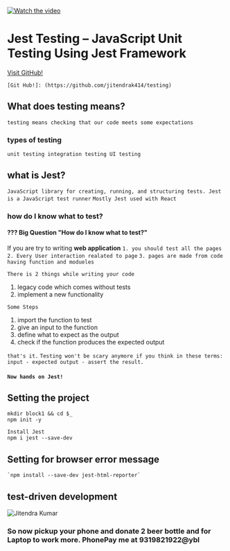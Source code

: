 
[![Watch the video](https://i.imgur.com/vKb2F1B.png)](https://www.youtube.com/watch?v=vkEl6HmKbZI)

# Jest Testing – JavaScript Unit Testing Using Jest Framework

[Visit GitHub!](https://github.com/jitendrak414/testing)

    [Git Hub!]: (https://github.com/jitendrak414/testing)
     
     

## What does testing means?
`testing means checking that our code meets some expectations`

### types of testing 
`unit testing
integration testing
UI testing`


## what is Jest?
`JavaScript library for creating, running, and structuring tests. Jest is a JavaScript test runner`
`Mostly Jest used with React`

### how do I know what to test?

#### ??? Big Question  "How do I know what to test?"
If you are try to writing **web application**
`1. you should test all the pages`
`2. Every User interaction realated to page`
`3. pages are made from code having function and modueles`

`There is 2 things while writing your code`
1. legacy code which comes without tests
2. implement a new functionality

`Some Steps`
1. import the function to test
2. give an input to the function
3. define what to expect as the output
4. check if the function produces the expected output

 `that's it.`
 `Testing won't be scary anymore if you think in these terms: input - expected output - assert the result.`
#### `Now hands on Jest!`


## Setting the project
    mkdir block1 && cd $_
    npm init -y

    Install Jest
    npm i jest --save-dev

## Setting for browser error message
    `npm install --save-dev jest-html-reporter`
## test-driven development

![Jitendra Kumar](https://tripline.in/wp-content/uploads/2022/02/WhatsApp-Image-2022-02-15-at-4.54.04-AM.jpeg)

### So now pickup your phone and donate 2 beer bottle and for Laptop to work more. PhonePay me at 9319821922@ybl

